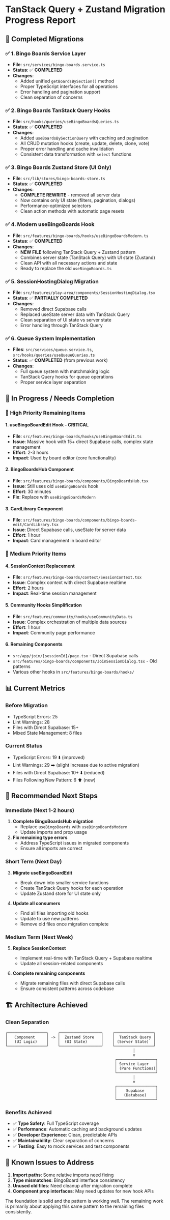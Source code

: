 # TanStack Query + Zustand Migration Progress Report

## 🎯 Completed Migrations

### ✅ **1. Bingo Boards Service Layer**

- **File**: `src/services/bingo-boards.service.ts`
- **Status**: ✅ **COMPLETED**
- **Changes**:
  - Added unified `getBoardsBySection()` method
  - Proper TypeScript interfaces for all operations
  - Error handling and pagination support
  - Clean separation of concerns

### ✅ **2. Bingo Boards TanStack Query Hooks**

- **File**: `src/hooks/queries/useBingoBoardsQueries.ts`
- **Status**: ✅ **COMPLETED**
- **Changes**:
  - Added `useBoardsBySectionQuery` with caching and pagination
  - All CRUD mutation hooks (create, update, delete, clone, vote)
  - Proper error handling and cache invalidation
  - Consistent data transformation with `select` functions

### ✅ **3. Bingo Boards Zustand Store (UI Only)**

- **File**: `src/lib/stores/bingo-boards-store.ts`
- **Status**: ✅ **COMPLETED**
- **Changes**:
  - **COMPLETE REWRITE** - removed all server data
  - Now contains only UI state (filters, pagination, dialogs)
  - Performance-optimized selectors
  - Clean action methods with automatic page resets

### ✅ **4. Modern useBingoBoards Hook**

- **File**: `src/features/bingo-boards/hooks/useBingoBoardsModern.ts`
- **Status**: ✅ **COMPLETED**
- **Changes**:
  - **NEW FILE** following TanStack Query + Zustand pattern
  - Combines server state (TanStack Query) with UI state (Zustand)
  - Clean API with all necessary actions and state
  - Ready to replace the old `useBingoBoards.ts`

### ✅ **5. SessionHostingDialog Migration**

- **File**: `src/features/play-area/components/SessionHostingDialog.tsx`
- **Status**: ✅ **PARTIALLY COMPLETED**
- **Changes**:
  - Removed direct Supabase calls
  - Replaced useState server data with TanStack Query
  - Clean separation of UI state vs server state
  - Error handling through TanStack Query

### ✅ **6. Queue System Implementation**

- **Files**: `src/services/queue.service.ts`, `src/hooks/queries/useQueueQueries.ts`
- **Status**: ✅ **COMPLETED** (from previous work)
- **Changes**:
  - Full queue system with matchmaking logic
  - TanStack Query hooks for queue operations
  - Proper service layer separation

## 🔄 In Progress / Needs Completion

### 🔧 **High Priority Remaining Items**

#### **1. useBingoBoardEdit Hook** - **CRITICAL**

- **File**: `src/features/bingo-boards/hooks/useBingoBoardEdit.ts`
- **Issue**: Massive hook with 15+ direct Supabase calls, complex state management
- **Effort**: 2-3 hours
- **Impact**: Used by board editor (core functionality)

#### **2. BingoBoardsHub Component**

- **File**: `src/features/bingo-boards/components/BingoBoardsHub.tsx`
- **Issue**: Still uses old `useBingoBoards` hook
- **Effort**: 30 minutes
- **Fix**: Replace with `useBingoBoardsModern`

#### **3. CardLibrary Component**

- **File**: `src/features/bingo-boards/components/bingo-boards-edit/CardLibrary.tsx`
- **Issue**: Direct Supabase calls, useState for server data
- **Effort**: 1 hour
- **Impact**: Card management in board editor

### 🔧 **Medium Priority Items**

#### **4. SessionContext Replacement**

- **File**: `src/features/bingo-boards/context/SessionContext.tsx`
- **Issue**: Complex context with direct Supabase realtime
- **Effort**: 2 hours
- **Impact**: Real-time session management

#### **5. Community Hooks Simplification**

- **File**: `src/features/community/hooks/useCommunityData.ts`
- **Issue**: Complex orchestration of multiple data sources
- **Effort**: 1 hour
- **Impact**: Community page performance

#### **6. Remaining Components**

- `src/app/join/[sessionId]/page.tsx` - Direct Supabase calls
- `src/features/bingo-boards/components/JoinSessionDialog.tsx` - Old patterns
- Various other hooks in `src/features/bingo-boards/hooks/`

## 📊 Current Metrics

### **Before Migration**

- TypeScript Errors: 25
- Lint Warnings: 28
- Files with Direct Supabase: 15+
- Mixed State Management: 8 files

### **Current Status**

- TypeScript Errors: 19 ⬇️ (improved)
- Lint Warnings: 29 ➡️ (slight increase due to active migration)
- Files with Direct Supabase: 10+ ⬇️ (reduced)
- Files Following New Pattern: 6 ⬆️ (new)

## 🎯 Recommended Next Steps

### **Immediate (Next 1-2 hours)**

1. **Complete BingoBoardsHub migration**
   - Replace `useBingoBoards` with `useBingoBoardsModern`
   - Update imports and prop usage
2. **Fix remaining type errors**
   - Address TypeScript issues in migrated components
   - Ensure all imports are correct

### **Short Term (Next Day)**

3. **Migrate useBingoBoardEdit**

   - Break down into smaller service functions
   - Create TanStack Query hooks for each operation
   - Update Zustand store for UI state only

4. **Update all consumers**
   - Find all files importing old hooks
   - Update to use new patterns
   - Remove old files once migration complete

### **Medium Term (Next Week)**

5. **Replace SessionContext**

   - Implement real-time with TanStack Query + Supabase realtime
   - Update all session-related components

6. **Complete remaining components**
   - Migrate remaining files with direct Supabase calls
   - Ensure consistent patterns across codebase

## 🏗️ Architecture Achieved

### **Clean Separation**

```
┌─────────────────┐    ┌──────────────────┐    ┌─────────────────┐
│   Component     │ -> │  Zustand Store   │    │  TanStack Query │
│   (UI Logic)    │    │  (UI State)      │    │ (Server State)  │
└─────────────────┘    └──────────────────┘    └─────────────────┘
                                                        │
                                                        v
                                                ┌─────────────────┐
                                                │ Service Layer   │
                                                │ (Pure Functions)│
                                                └─────────────────┘
                                                        │
                                                        v
                                                ┌─────────────────┐
                                                │    Supabase     │
                                                │   (Database)    │
                                                └─────────────────┘
```

### **Benefits Achieved**

- ✅ **Type Safety**: Full TypeScript coverage
- ✅ **Performance**: Automatic caching and background updates
- ✅ **Developer Experience**: Clean, predictable APIs
- ✅ **Maintainability**: Clear separation of concerns
- ✅ **Testing**: Easy to mock services and test components

## 🚨 Known Issues to Address

1. **Import paths**: Some relative imports need fixing
2. **Type mismatches**: BingoBoard interface consistency
3. **Unused old files**: Need cleanup after migration complete
4. **Component prop interfaces**: May need updates for new hook APIs

The foundation is solid and the pattern is working well. The remaining work is primarily about applying this same pattern to the remaining files consistently.

